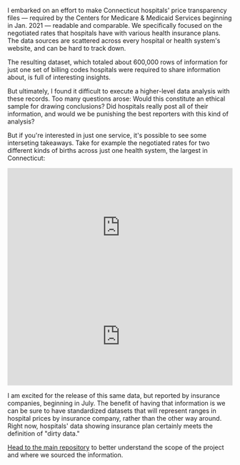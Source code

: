 
I embarked on an effort to make Connecticut hospitals' price transparency files — required by the Centers for Medicare & Medicaid Services beginning in Jan. 2021 — readable and comparable. We specifically focused on the negotiated rates that hospitals have with various health insurance plans. The data sources are scattered across every hospital or health system's website, and can be hard to track down.

The resulting dataset, which totaled about 600,000 rows of information for just one set of billing codes hospitals were required to share information about, is full of interesting insights. 

But ultimately, I found it difficult to execute a higher-level data analysis with these records. Too many questions arose: Would this constitute an ethical sample for drawing conclusions? Did hospitals really post all of their information, and would we be punishing the best reporters with this kind of analysis? 

But if you're interested in just one service, it's possible to see some interseting takeaways. Take for example the negotiated rates for two different kinds of births across just one health system, the largest in Connecticut:

<iframe title="Negotiated rates for a traditional delivery at Hartford Healthcare" aria-label="Dot Plot" id="datawrapper-chart-gBpNg" src="https://datawrapper.dwcdn.net/gBpNg/1/" scrolling="no" frameborder="0" style="width: 0; min-width: 100% !important; border: none;" height="266"></iframe><script type="text/javascript">!function(){"use strict";window.addEventListener("message",(function(e){if(void 0!==e.data["datawrapper-height"]){var t=document.querySelectorAll("iframe");for(var a in e.data["datawrapper-height"])for(var r=0;r<t.length;r++){if(t[r].contentWindow===e.source)t[r].style.height=e.data["datawrapper-height"][a]+"px"}}}))}();
</script>
<iframe title="Negotiated rates for a C-section at Hartford Healthcare" aria-label="Dot Plot" id="datawrapper-chart-daKcI" src="https://datawrapper.dwcdn.net/daKcI/1/" scrolling="no" frameborder="0" style="width: 0; min-width: 100% !important; border: none;" height="221"></iframe><script type="text/javascript">!function(){"use strict";window.addEventListener("message",(function(e){if(void 0!==e.data["datawrapper-height"]){var t=document.querySelectorAll("iframe");for(var a in e.data["datawrapper-height"])for(var r=0;r<t.length;r++){if(t[r].contentWindow===e.source)t[r].style.height=e.data["datawrapper-height"][a]+"px"}}}))}();
</script>

I am excited for the release of this same data, but reported by insurance companies, beginning in July. The benefit of having that information is we can be sure to have standardized datasets that will represent ranges in hospital prices by insurance company, rather than the other way around. Right now, hospitals' data showing insurance plan certainly meets the definition of "dirty data." 
  
<a href="https://github.com/marykwild/pricetransparency">Head to the main repository</a> to better understand the scope of the project and where we sourced the information. 
